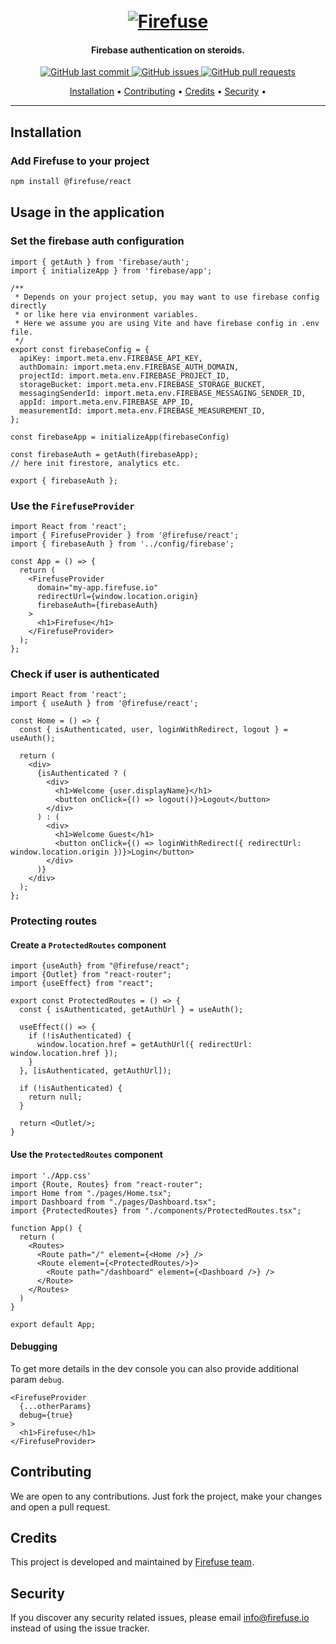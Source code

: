 <h1 align="center">
  <br>
  <a href="https://firefuse.io"><img src="https://firefuse.io/_static/icons/firefuse.svg" alt="Firefuse"></a>
</h1>

<h4 align="center">Firebase authentication on steroids.</h4>

<p align="center">
    <a href="https://github.com/1devstudio/firefuse-react/commits/master">
    <img src="https://img.shields.io/github/last-commit/1devstudio/firefuse-react.svg?style=flat-square&logo=github&logoColor=white"
         alt="GitHub last commit">
    </a>
    <a href="https://github.com/1devstudio/firefuse-react/issues">
    <img src="https://img.shields.io/github/issues-raw/1devstudio/firefuse-react.svg?style=flat-square&logo=github&logoColor=white"
         alt="GitHub issues">
    </a>    
    <a href="https://github.com/1devstudio/firefuse-react/pulls">
    <img src="https://img.shields.io/github/issues-pr-raw/1devstudio/firefuse-react.svg?style=flat-square&logo=github&logoColor=white"
         alt="GitHub pull requests">
    </a>
</p>

<p align="center">
  <a href="#installation">Installation</a> •
  <a href="#contributing">Contributing</a> •
  <a href="#credits">Credits</a> •
  <a href="#support">Security</a> •
</p>

---

## Installation

### Add Firefuse to your project

```sh
npm install @firefuse/react
```

## Usage in the application

### Set the firebase auth configuration

```tsx
import { getAuth } from 'firebase/auth';
import { initializeApp } from 'firebase/app';

/**
 * Depends on your project setup, you may want to use firebase config directly
 * or like here via environment variables.
 * Here we assume you are using Vite and have firebase config in .env file.
 */
export const firebaseConfig = {
  apiKey: import.meta.env.FIREBASE_API_KEY,
  authDomain: import.meta.env.FIREBASE_AUTH_DOMAIN,
  projectId: import.meta.env.FIREBASE_PROJECT_ID,
  storageBucket: import.meta.env.FIREBASE_STORAGE_BUCKET,
  messagingSenderId: import.meta.env.FIREBASE_MESSAGING_SENDER_ID,
  appId: import.meta.env.FIREBASE_APP_ID,
  measurementId: import.meta.env.FIREBASE_MEASUREMENT_ID,
};

const firebaseApp = initializeApp(firebaseConfig)

const firebaseAuth = getAuth(firebaseApp);
// here init firestore, analytics etc.

export { firebaseAuth };
```

### Use the `FirefuseProvider`

```tsx
import React from 'react';
import { FirefuseProvider } from '@firefuse/react';
import { firebaseAuth } from '../config/firebase';

const App = () => {
  return (
    <FirefuseProvider
      domain="my-app.firefuse.io"
      redirectUrl={window.location.origin}
      firebaseAuth={firebaseAuth}
    >
      <h1>Firefuse</h1>
    </FirefuseProvider>
  );
};
```

### Check if user is authenticated

```tsx
import React from 'react';
import { useAuth } from '@firefuse/react';

const Home = () => {
  const { isAuthenticated, user, loginWithRedirect, logout } = useAuth();

  return (
    <div>
      {isAuthenticated ? (
        <div>
          <h1>Welcome {user.displayName}</h1>
          <button onClick={() => logout()}>Logout</button>
        </div>
      ) : (
        <div>
          <h1>Welcome Guest</h1>
          <button onClick={() => loginWithRedirect({ redirectUrl: window.location.origin })}>Login</button>
        </div>
      )}
    </div>
  );
};
```

### Protecting routes

#### Create a `ProtectedRoutes` component

```tsx
import {useAuth} from "@firefuse/react";
import {Outlet} from "react-router";
import {useEffect} from "react";

export const ProtectedRoutes = () => {
  const { isAuthenticated, getAuthUrl } = useAuth();

  useEffect(() => {
    if (!isAuthenticated) {
      window.location.href = getAuthUrl({ redirectUrl: window.location.href });
    }
  }, [isAuthenticated, getAuthUrl]);

  if (!isAuthenticated) {
    return null;
  }

  return <Outlet/>;
}
```

#### Use the `ProtectedRoutes` component

```tsx
import './App.css'
import {Route, Routes} from "react-router";
import Home from "./pages/Home.tsx";
import Dashboard from "./pages/Dashboard.tsx";
import {ProtectedRoutes} from "./components/ProtectedRoutes.tsx";

function App() {
  return (
    <Routes>
      <Route path="/" element={<Home />} />
      <Route element={<ProtectedRoutes/>}>
        <Route path="/dashboard" element={<Dashboard />} />
      </Route>
    </Routes>
  )
}

export default App;
```

#### Debugging

To get more details in the dev console you can also provide additional param `debug`.

```tsx
<FirefuseProvider
  {...otherParams}
  debug={true}
>
  <h1>Firefuse</h1>
</FirefuseProvider>
```

## Contributing

We are open to any contributions. Just fork the project, make your changes and open a pull request.

## Credits

This project is developed and maintained by [Firefuse team](https://firefuse.io).

## Security

If you discover any security related issues, please email [info@firefuse.io](mailto:info@firefuse.io) instead of using the issue tracker.









